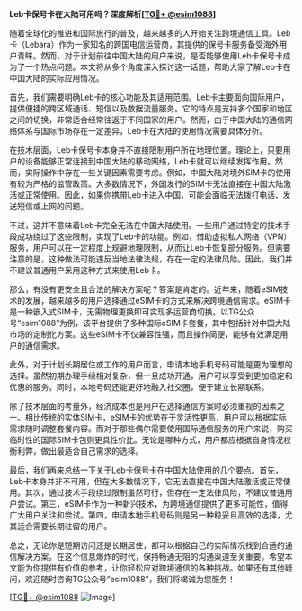 **Leb卡保号卡在大陆可用吗？深度解析[[TG💪+ @esim1088](https://t.me/s/esim1088)]**

随着全球化的推进和国际旅行的普及，越来越多的人开始关注跨境通信工具。Leb卡（Lebara）作为一家知名的跨国电信运营商，其提供的保号卡服务备受海外用户青睐。然而，对于计划前往中国大陆的用户来说，是否能够使用Leb卡保号卡成为了一个热点问题。本文将从多个角度深入探讨这一话题，帮助大家了解Leb卡在中国大陆的实际应用情况。

首先，我们需要明确Leb卡的核心功能及其适用范围。Leb卡主要面向国际用户，提供便捷的跨区域通话、短信以及数据流量服务。它的特点是支持多个国家和地区之间的切换，非常适合经常往返于不同国家的用户。然而，由于中国大陆的通信网络体系与国际市场存在一定差异，Leb卡在大陆的使用情况需要具体分析。

在技术层面，Leb卡保号卡本身并不直接限制用户所在地理位置。理论上，只要用户的设备能够正常连接到中国大陆的移动网络，Leb卡就可以继续发挥作用。然而，实际操作中存在一些关键因素需要考虑。例如，中国大陆对境外SIM卡的使用有较为严格的监管政策。大多数情况下，外国发行的SIM卡无法直接在中国大陆激活或正常使用。因此，如果你携带Leb卡进入中国，可能会面临无法拨打电话、发送短信或上网的问题。

不过，这并不意味着Leb卡完全无法在中国大陆使用。一些用户通过特定的技术手段成功绕过了这些限制，实现了Leb卡的功能。例如，借助虚拟私人网络（VPN）服务，用户可以在一定程度上规避地理限制，从而让Leb卡恢复部分服务。但需要注意的是，这种做法可能违反当地法律法规，存在一定的法律风险。因此，我们并不建议普通用户采用这种方式来使用Leb卡。

那么，有没有更安全且合法的解决方案呢？答案是肯定的。近年来，随着eSIM技术的发展，越来越多的用户选择通过eSIM卡的方式来解决跨境通信需求。eSIM卡是一种嵌入式SIM卡，无需物理更换即可实现多运营商切换。以TG公众号“esim1088”为例，该平台提供了多种国际eSIM卡套餐，其中包括针对中国大陆市场的定制化方案。这些eSIM卡不仅兼容性强，而且操作简便，能够有效满足用户的通信需求。

此外，对于计划长期居住或工作的用户而言，申请本地手机号码可能是更为理想的选择。虽然初期办理手续相对复杂，但一旦成功开通，用户可以享受到更加稳定和优惠的服务。同时，本地号码还能更好地融入社交圈，便于建立长期联系。

除了技术层面的考量外，经济成本也是用户在选择通信方案时必须重视的因素之一。相比传统的实体SIM卡，eSIM卡的优势在于灵活性更高，用户可以根据实际需求随时调整套餐内容。而对于那些偶尔需要使用国际通信服务的用户来说，购买临时性的国际SIM卡包则更具性价比。无论是哪种方式，用户都应根据自身情况权衡利弊，做出最适合自己需求的选择。

最后，我们再来总结一下关于Leb卡保号卡在中国大陆使用的几个要点。首先，Leb卡本身并非不可用，但在大多数情况下，它无法直接在中国大陆激活或正常使用。其次，通过技术手段绕过限制虽然可行，但存在一定法律风险，不建议普通用户尝试。第三，eSIM卡作为一种新兴技术，为跨境通信提供了更多可能性，值得广大用户关注和尝试。第四，申请本地手机号码则是另一种稳妥且高效的选择，尤其适合需要长期驻留的用户。

总之，无论你是短期访问还是长期居住，都可以根据自己的实际情况找到合适的通信解决方案。在这个信息爆炸的时代，保持畅通无阻的沟通渠道至关重要。希望本文能为你提供有价值的参考，让你轻松应对跨境通信的各种挑战。如果还有其他疑问，欢迎随时咨询TG公众号“esim1088”，我们将竭诚为您服务！

[[TG💪+ @esim1088](https://t.me/s/esim1088) ![Image](https://i.postimg.cc/4NQfJmqS/Snipaste-2025-05-13-00-14-12.png)]